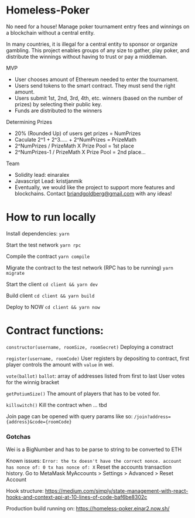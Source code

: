 # Homeless-Poker

No need for a house! Manage poker tournament entry fees and winnings on a blockchain without a central entity.

In many countries, it is illegal for a central entity to sponsor or organize gambling. This project enables groups of any size to gather, play poker, and distribute the winnings without having to trust or pay a middleman.

MVP

- User chooses amount of Ethereum needed to enter the tournament.
- Users send tokens to the smart contract. They must send the right amount.
- Users submit 1st, 2nd, 3rd, 4th, etc. winners (based on the number of prizes) by selecting their public key.
- Funds are distributed to the winners

Determining Prizes

- 20% (Rounded Up) of users get prizes = NumPrizes
- Caculate 2^1 + 2^3..... + 2^NumPrizes = PrizeMath
- 2^NumPrizes / PrizeMath X Prize Pool = 1st place
- 2^NumPrizes-1 / PrizeMath X Prize Pool = 2nd place...

Team

- Solidity lead: einaralex
- Javascript Lead: kristjanmik
- Eventually, we would like the project to support more features and blockchains. Contact briandgoldberg@gmail.com with any ideas!

# How to run locally

Install dependencies:
`yarn`

Start the test network
`yarn rpc`

Compile the contract
`yarn compile`

Migrate the contract to the test network (RPC has to be running)
`yarn migrate`

Start the client
`cd client && yarn dev`

Build client
`cd client && yarn build`

Deploy to NOW
`cd client && yarn now`

# Contract functions:

`constructor(username, roomSize, roomSecret)`
Deploying a constract

`register(username, roomCode)`
User registers by depositing to contract, first player controls the amount with `value` in wei.

`vote(ballot)`
`ballot`: array of addresses listed from first to last
User votes for the winnig bracket

`getPotiumSize()`
The amount of players that has to be voted for.

`killswitch()`
Kill the contract when ... tbd

Join page can be opened with query params like so:
`/join?address={address}&code={roomCode}`

### Gotchas

Wei is a BigNumber and has to be parse to string to be converted to ETH

Known issues:
`Error: the tx doesn't have the correct nonce. account has nonce of: 0 tx has nonce of: X`
Reset the accounts transaction history.
Go to MetaMask MyAccounts > Settings > Advanced > Reset Account

Hook structure:
https://medium.com/simply/state-management-with-react-hooks-and-context-api-at-10-lines-of-code-baf6be8302c

Production build running on:
https://homeless-poker.einar2.now.sh/
